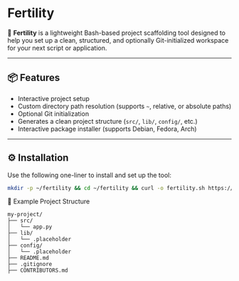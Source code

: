 # Fertility

🧪 **Fertility** is a lightweight Bash-based project scaffolding tool designed to help you set up a clean, structured, and optionally Git-initialized workspace for your next script or application.

---

## 📦 Features

- Interactive project setup
- Custom directory path resolution (supports `~`, relative, or absolute paths)
- Optional Git initialization
- Generates a clean project structure (`src/`, `lib/`, `config/`, etc.)
- Interactive package installer (supports Debian, Fedora, Arch)

---

## ⚙️ Installation

Use the following one-liner to install and set up the tool:

```bash
mkdir -p ~/fertility && cd ~/fertility && curl -o fertility.sh https://raw.githubusercontent.com/ronthesoul/fertility/main/fertility.sh && chmod +x fertility.sh
```
📁 Example Project Structure
```
my-project/
├── src/
│   └── app.py
├── lib/
│   └── .placeholder
├── config/
│   └── .placeholder
├── README.md
├── .gitignore
├── CONTRIBUTORS.md
```
